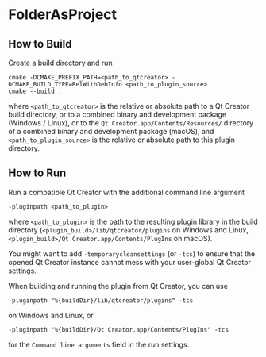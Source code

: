 # FolderAsProject

## How to Build

Create a build directory and run

    cmake -DCMAKE_PREFIX_PATH=<path_to_qtcreator> -DCMAKE_BUILD_TYPE=RelWithDebInfo <path_to_plugin_source>
    cmake --build .

where `<path_to_qtcreator>` is the relative or absolute path to a Qt Creator build directory, or to a
combined binary and development package (Windows / Linux), or to the `Qt Creator.app/Contents/Resources/`
directory of a combined binary and development package (macOS), and `<path_to_plugin_source>` is the
relative or absolute path to this plugin directory.

## How to Run

Run a compatible Qt Creator with the additional command line argument

    -pluginpath <path_to_plugin>

where `<path_to_plugin>` is the path to the resulting plugin library in the build directory
(`<plugin_build>/lib/qtcreator/plugins` on Windows and Linux,
`<plugin_build>/Qt Creator.app/Contents/PlugIns` on macOS).

You might want to add `-temporarycleansettings` (or `-tcs`) to ensure that the opened Qt Creator
instance cannot mess with your user-global Qt Creator settings.

When building and running the plugin from Qt Creator, you can use

    -pluginpath "%{buildDir}/lib/qtcreator/plugins" -tcs

on Windows and Linux, or

    -pluginpath "%{buildDir}/Qt Creator.app/Contents/PlugIns" -tcs

for the `Command line arguments` field in the run settings.
